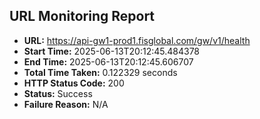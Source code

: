 ## URL Monitoring Report

- **URL:** https://api-gw1-prod1.fisglobal.com/gw/v1/health
- **Start Time:** 2025-06-13T20:12:45.484378
- **End Time:** 2025-06-13T20:12:45.606707
- **Total Time Taken:** 0.122329 seconds
- **HTTP Status Code:** 200
- **Status:** Success
- **Failure Reason:** N/A
